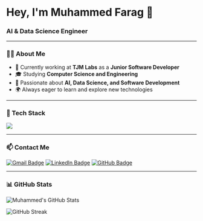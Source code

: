 # Hey, I'm Muhammed Farag 👋  
### AI & Data Science Engineer  

---

### 👨‍💻 About Me  
- 💼 Currently working at **TJM Labs** as a **Junior Software Developer**  
- 🎓 Studying **Computer Science and Engineering**  
- 🤖 Passionate about **AI, Data Science, and Software Development**  
- 🌍 Always eager to learn and explore new technologies  

---

### 🧠 Tech Stack  
<p align="left">
  <img src="https://skillicons.dev/icons?i=python,tensorflow,pytorch,opencv,mongodb,github,vscode" />
</p>

---

### 📫 Contact Me  
[![Gmail Badge](https://img.shields.io/badge/-mohamed.frage19@gmail.com-c14438?style=flat&logo=Gmail&logoColor=white)](mailto:mohamed.frage19@gmail.com)
[![LinkedIn Badge](https://img.shields.io/badge/-LinkedIn-blue?style=flat&logo=Linkedin&logoColor=white)](https://www.linkedin.com/in/muhammed-farrag-0102b427b)
[![GitHub Badge](https://img.shields.io/badge/-GitHub-000?style=flat&logo=github&logoColor=white)](https://github.com/Muhammed-Farrag)

---

### 📊 GitHub Stats  
![Muhammed's GitHub Stats](https://github-readme-stats.vercel.app/api?username=Muhammed-Farrag&show_icons=true&theme=tokyonight)

![GitHub Streak](https://streak-stats.demolab.com/?user=Muhammed-Farrag&theme=tokyonight)
